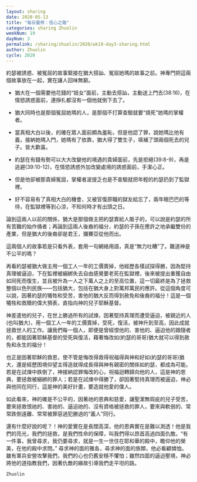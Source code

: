 ```yaml
---
layout: sharing
date: 2020-05-13
title: "每日靈修：信心之路"
categories: sharing Zhuolin
weekNum: 19
dayNum: 3
permalink: /sharing/zhuolin/2020/wk19-day3-sharing.html
author: Zhuolin
cycle: 2020
---
```


約瑟被誘惑、被冤屈的故事緊接在猶大搭訕、冤屈她瑪的故事之前。神專門把這兩個故事放在一起，實在讓人回味無窮。  

- 猶大在一個需要他花錢的“妓女”面前，主動去搭訕，主動送上門去(38:16)，在情慾誘惑面前，連掙扎都沒有一個他就倒下去了。  
- 猶大同時也是那個冤屈她瑪的人，是那個不打算查驗就要“燒死”她瑪的掌權者。  
- 當真相大白以後，的確在眾人面前頗為羞恥，但是他認了罪，說她瑪比他有義，接納她瑪入門，她瑪有了依靠，猶大得了雙生子，填補了頭兩個死去的兒子。皆大歡喜。  

- 約瑟在有錢有勢可以大大改變他的境遇的貴婦面前，先是拒絕(39:8-9)，再是逃避(39:10-12)，在情慾誘惑外加改變處境的誘惑面前，手潔心正。  
- 但是他卻被那貴婦冤屈，掌權者波提乏也是不查驗就把年輕的約瑟扔到了監獄裡。  
- 好不容易有了真相大白的機會，又被官復原職的獄友給忘了，兩年眼巴巴的等待，在監獄裡等到心涼，不知何時才有出頭之日。  

論到這兩人以前的關係，猶大是那個做主把約瑟賣給人販子的，可以說是約瑟的所有苦難的始作俑者；再論到這兩人後裔的福分，約瑟的子孫在應許之地承繼雙份的產業，但是猶大的後裔卻是君王，彌賽亞從他而出。  

這兩個人的故事若是只看外表，套用一句網絡用語，真是“無力吐糟”了。難道神是不公平的嗎？  

再看約瑟被猶大做主用一個工人一年的工價賣掉，他經歷各樣試探得勝，因為堅持真理被逼迫，下在監裡被綑綁失去自由感覺要老死在監獄裡，後來被提出重獲自由如同死而復生，並且被升為一人之下萬人之上的至高位置，這一切最終是為了拯救整個以色列民族——包括猶大，包括在猶大身上對萬邦萬民的應許。從這個角度可以說，因著約瑟的犧牲和受苦，害他的猶大反而得到赦免和後裔的福分！這是一個犧牲和救贖的偉大預表，直指向神的兒子耶穌基督。  

神差遣他的兒子，在世上勝過所有的試煉，因著堅持真理而遭受逼迫，被親近的人(也叫猶大)，用一個工人一年的工價賣掉，受死，復活，被神升到至高，因此成就拯救世人的工作。讓我們每一個人，即便是曾經恨他的、害他的、逼迫他的跟隨者的，都能因著耶穌基督的受死與復活，藉著悔改如(約瑟的哥哥)猶大就可以得到赦免和永生的福分！  

也正是因著耶穌的救恩，使不管是悔改得救得祝福得與神和好如(約瑟的哥哥)猶大，還是經歷困境仰望主得造就得成長得與神有親密的關係如約瑟，都成為可能。若是在試煉中跌倒了，神接納認罪悔改的心，祝福迴轉歸向他的人，這是神的恩典，要拯救被綑綁的罪人；若是在試煉中得勝了，卻因著堅持真理而被逼迫，神必與他同在同行，這是神的美好計畫，要造就他愛的僕人。  

如此看來，神的確是不公平的，因著祂的恩典和慈愛，讓聖潔無瑕疵的兒子受苦，要來拯救恨祂的、害祂的、逼迫祂的、沒有資格被拯救的罪人，要來與軟弱的、常常跌倒遠離、常常被罪惡過犯勝過的“義人”同行。  

還有什麼好說的呢？！神的愛實在是長闊高深，他的恩典實在是難以測透！他是我們的亮光，我們的拯救，是我們性命的保障，叫我們得以昂首高過四面仇敵。“有一件事，我曾尋求，我仍要尋求，就是一生一世住在耶和華的殿中，瞻仰他的榮美，在他的殿中求問。” 尋求神的面的雅各，尋求神的面的族類，他必看顧憐恤。雖有軍兵安營攻擊我們，我們的心也仍舊安穩不懼怕；雖然四面的逼迫壓境，神必將他的道指教我們，因著仇敵的緣故引導我們走平坦的路。  

`Zhuolin`
